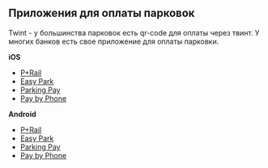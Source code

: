 ## Приложения для оплаты парковок

Twint - у большинства парковок есть qr-code для оплаты через твинт. У многих банков есть свое приложение для оплаты парковки.

**iOS**

- [P+Rail](https://apps.apple.com/ch/app/p-rail/id1355008152)
- [Easy Park](https://apps.apple.com/ch/app/easypark-parking-made-easy/id449594317?l=en)
- [Parking Pay](https://apps.apple.com/ch/app/parkingpay/id1104202443)
- [Pay by Phone](https://apps.apple.com/ch/app/paybyphone-parking/id448474183)

**Android**

- [P+Rail](https://play.google.com/store/apps/details?id=ch.sbb.prail2&hl=en&gl=US)
- [Easy Park](https://play.google.com/store/apps/details?id=net.easypark.android&hl=en&gl=US)
- [Parking Pay](https://play.google.com/store/apps/details?id=ch.parkingcard.customer&hl=en&gl=US)
- [Pay by Phone](https://play.google.com/store/apps/details?id=com.paybyphone&hl=fr_CH)
